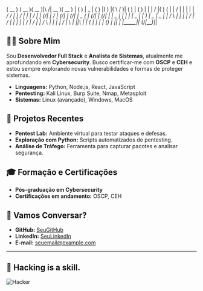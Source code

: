 ( __ ) ( __ )( __ )|\ /| __ )( __ ) | ( ) | _ | ( ) |( ) |( \ / )| ( ) | ( ) | | | / |( ) ( | | / | | | | | _/ / | | / | | | / | | (/| | / | (/| | (/| | _ ( | (/| | (/| | | _ | | | | | _ | | ) | _ | _ | | / \ | | | | / | / | | | | | / | / | | / \ | | | | / | \ | ||\ | | ( | | | | () | || | |_____|| ()|____)|_|


## 👨‍💻 **Sobre Mim**

Sou **Desenvolvedor Full Stack** e **Analista de Sistemas**, atualmente me aprofundando em **Cybersecurity**. Busco certificar-me com **OSCP** e **CEH** e estou sempre explorando novas vulnerabilidades e formas de proteger sistemas.

- **Linguagens:** Python, Node.js, React, JavaScript
- **Pentesting:** Kali Linux, Burp Suite, Nmap, Metasploit
- **Sistemas:** Linux (avançado), Windows, MacOS

## 🚀 **Projetos Recentes**

- **Pentest Lab:** Ambiente virtual para testar ataques e defesas.
- **Exploração com Python:** Scripts automatizados de pentesting.
- **Análise de Tráfego:** Ferramenta para capturar pacotes e analisar segurança.

## 🎓 **Formação e Certificações**

- **Pós-graduação em Cybersecurity**
- **Certificações em andamento:** OSCP, CEH

## 📣 **Vamos Conversar?**

- **GitHub:** [SeuGitHub](https://github.com/seu-github)
- **LinkedIn:** [SeuLinkedIn](https://linkedin.com/in/seu-linkedin)
- **E-mail:** seuemail@example.com

---

## 🖤 **Hacking is a skill.**

![Hacker](https://media.giphy.com/media/l4FGyhg5zXleqaHDW/giphy.gif)
